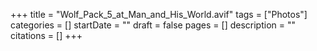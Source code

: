 +++
title = "Wolf_Pack_5_at_Man_and_His_World.avif"
tags = ["Photos"]
categories = []
startDate = ""
draft = false
pages = []
description = ""
citations = []
+++
